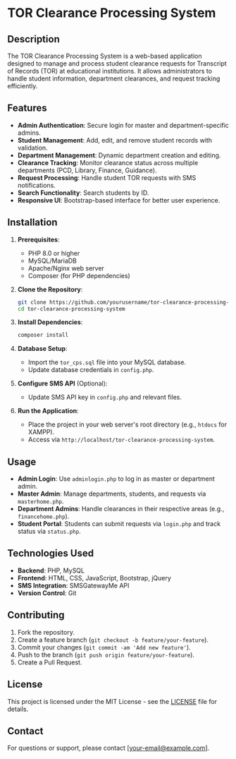 # TOR Clearance Processing System

## Description
The TOR Clearance Processing System is a web-based application designed to manage and process student clearance requests for Transcript of Records (TOR) at educational institutions. It allows administrators to handle student information, department clearances, and request tracking efficiently.

## Features
- **Admin Authentication**: Secure login for master and department-specific admins.
- **Student Management**: Add, edit, and remove student records with validation.
- **Department Management**: Dynamic department creation and editing.
- **Clearance Tracking**: Monitor clearance status across multiple departments (PCD, Library, Finance, Guidance).
- **Request Processing**: Handle student TOR requests with SMS notifications.
- **Search Functionality**: Search students by ID.
- **Responsive UI**: Bootstrap-based interface for better user experience.

## Installation
1. **Prerequisites**:
   - PHP 8.0 or higher
   - MySQL/MariaDB
   - Apache/Nginx web server
   - Composer (for PHP dependencies)

2. **Clone the Repository**:
   ```bash
   git clone https://github.com/yourusername/tor-clearance-processing-system.git
   cd tor-clearance-processing-system
   ```

3. **Install Dependencies**:
   ```bash
   composer install
   ```

4. **Database Setup**:
   - Import the `tor_cps.sql` file into your MySQL database.
   - Update database credentials in `config.php`.

5. **Configure SMS API** (Optional):
   - Update SMS API key in `config.php` and relevant files.

6. **Run the Application**:
   - Place the project in your web server's root directory (e.g., `htdocs` for XAMPP).
   - Access via `http://localhost/tor-clearance-processing-system`.

## Usage
- **Admin Login**: Use `adminlogin.php` to log in as master or department admin.
- **Master Admin**: Manage departments, students, and requests via `masterhome.php`.
- **Department Admins**: Handle clearances in their respective areas (e.g., `financehome.php`).
- **Student Portal**: Students can submit requests via `login.php` and track status via `status.php`.

## Technologies Used
- **Backend**: PHP, MySQL
- **Frontend**: HTML, CSS, JavaScript, Bootstrap, jQuery
- **SMS Integration**: SMSGatewayMe API
- **Version Control**: Git

## Contributing
1. Fork the repository.
2. Create a feature branch (`git checkout -b feature/your-feature`).
3. Commit your changes (`git commit -am 'Add new feature'`).
4. Push to the branch (`git push origin feature/your-feature`).
5. Create a Pull Request.

## License
This project is licensed under the MIT License - see the [LICENSE](LICENSE) file for details.

## Contact
For questions or support, please contact [your-email@example.com].
